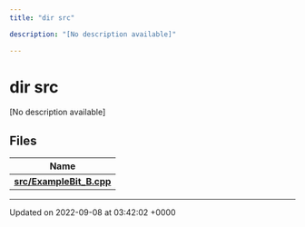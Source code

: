 ```yaml
---
title: "dir src"

description: "[No description available]"

---
```


# dir src

[No description available]

## Files

| Name           |
| -------------- |
| **[src/ExampleBit_B.cpp](/documentation/code/files/examplebit__b_8cpp/#file-src-examplebit-b-cpp)**  |






-------------------------------

Updated on 2022-09-08 at 03:42:02 +0000
